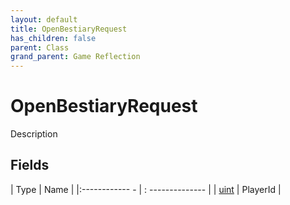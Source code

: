 ```yaml
---
layout: default
title: OpenBestiaryRequest
has_children: false
parent: Class
grand_parent: Game Reflection
---
```

# OpenBestiaryRequest
Description 

## Fields
| Type | Name |
|:------------ - | : -------------- |
| [uint](game-reflection/components/uint.md) | PlayerId |
